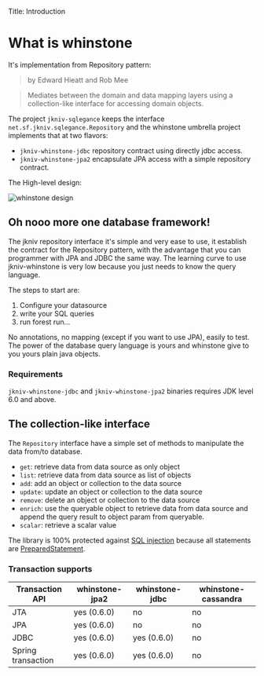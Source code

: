 Title: Introduction


# What is whinstone


It's implementation from Repository pattern:

>by Edward Hieatt and Rob Mee

>Mediates between the domain and data mapping layers using a collection-like interface for accessing domain objects.

The project `jkniv-sqlegance` keeps the interface `net.sf.jkniv.sqlegance.Repository` and the whinstone umbrella project implements that at two flavors: 

+ `jkniv-whinstone-jdbc` repository contract using directly jdbc access.
+ `jkniv-whinstone-jpa2` encapsulate JPA access with a simple repository contract.

The High-level design:

![whinstone design](images/whinstone-architecture.png)


## Oh nooo more one database framework!

The jkniv repository interface it's simple and very ease to use, it establish the contract for the Repository pattern, with the advantage that you can programmer with JPA and JDBC the same way. The learning curve to use jkniv-whinstone is very low because you just needs to know the query language.

The steps to start are:

1. Configure your datasource
2. write your SQL queries
3. run forest run...

No annotations, no mapping (except if you want to use JPA), easily to test. The power of the database query language is yours and whinstone give to you yours plain java objects.

### Requirements

`jkniv-whinstone-jdbc` and `jkniv-whinstone-jpa2` binaries requires JDK level 6.0 and above.


## The collection-like interface

The `Repository` interface have a simple set of methods to manipulate the data from/to database.

- `get`: retrieve data from data source as only object
- `list`: retrieve data from data source as list of objects
- `add`: add an object or collection to the data source
- `update`: update an object or collection to the data source
- `remove`: delete an object or collection to the data source
- `enrich`: use the queryable object to retrieve data from data source and append the query result to object param from queryable. 
- `scalar`: retrieve a scalar value

The library is 100% protected against [SQL injection](https://www.owasp.org/index.php/SQL_Injection "OWASP SQL injection") because all statements are [PreparedStatement](https://docs.oracle.com/javase/6/docs/api/java/sql/PreparedStatement.html "PreparedStatement").



### Transaction supports

| Transaction API    | whinstone-jpa2 | whinstone-jdbc | whinstone-cassandra |
| ------------------ | -------------- | -------------- |---------------------|
| JTA                |   yes (0.6.0)  | no             | no                  |
| JPA                |   yes (0.6.0)  | no             | no                  |
| JDBC               |   yes (0.6.0)  | yes  (0.6.0)   | no                  |
| Spring transaction |   yes (0.6.0)  | yes  (0.6.0)   | no                  |






